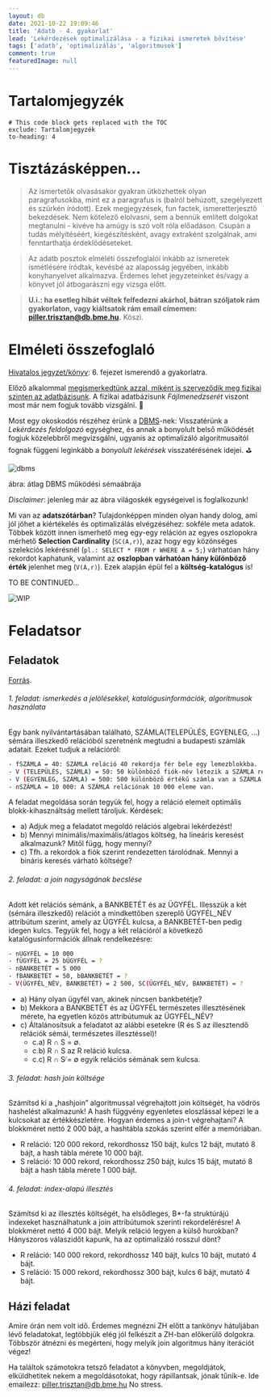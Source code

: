 ```yaml
---
layout: db
date: 2021-10-22 19:09:46
title: 'Adatb - 4. gyakorlat'
lead: 'Lekérdezések optimalizálása - a fizikai ismeretek bővítése'
tags: ['adatb', 'optimalizálás', 'algoritmusok']
comment: true
featuredImage: null
---
```


# Tartalomjegyzék

```toc
# This code block gets replaced with the TOC
exclude: Tartalomjegyzék
to-heading: 4
```

# Tisztázásképpen...

> Az ismertetők olvasásakor gyakran ütközhettek olyan paragrafusokba, mint ez a paragrafus is (balról behúzott, szegélyezett és szürkén íródott). Ezek megjegyzések, fun factek, ismeretterjesztő bekezdések. Nem kötelező elolvasni, sem a bennük említett dolgokat megtanulni - kivéve ha amúgy is szó volt róla előadáson. Csupán a tudás mélyítéséért, kiegészítésként, avagy extraként szolgálnak, ami fenntarthatja érdeklődéseteket.

> Az adatb posztok elméléti összefoglalói inkább az ismeretek ismétlésére íródtak, kevésbé az alaposság jegyében, inkább konyhanyelvet alkalmazva. Érdemes lehet jegyzeteinket és/vagy a könyvet jól átbogarászni egy vizsga előtt.

> **U.i.: ha esetleg hibát véltek felfedezni akárhol, bátran szóljatok rám gyakorlaton, vagy kiáltsatok rám email címemen: [piller.trisztan@db.bme.hu](mailto:piller.trisztan@db.bme.hu).** Köszi.

# Elméleti összefoglaló

[Hivatalos jegyzet/könyv](https://db.bme.hu/~gajdos/Adatbazisok2019.pdf): 6. fejezet ismerendő a gyakorlatra.

Előző alkalommal [megismerkedtünk azzal, miként is szerveződik meg fizikai szinten az adatbázisunk](/db/2021-10-16-adatb-3-gyakorlat/#elméleti-összefoglaló). A fizikai adatbázisunk _Fájlmenedzserét_ viszont most már nem fogjuk tovább vizsgálni. 🔬

Most egy okoskodós részéhez érünk a [DBMS](/db/2021-08-03-adatb-1-gyakorlat/#dbms)-nek: Visszatérünk a _Lekérdezés feldolgozó_ egységhez, és annak a bonyolult belső működését fogjuk közelebbről megvizsgálni, ugyanis az optimalizáló algoritmusaitól fognak függeni leginkább a _bonyolult lekérések_ visszatérésének idejei. ⛳️

![dbms](/db/post1/dbms.png)

<div class="caption">ábra: átlag DBMS működési sémaábrája</div>

_Disclaimer_: jelenleg már az ábra világoskék egységeivel is foglalkozunk!

Mi van az **adatszótárban**? Tulajdonképpen minden olyan handy dolog, ami jól jöhet a kiértékelés és optimalizálás elvégzéséhez: sokféle meta adatok. Többek között innen ismerhető meg egy-egy reláción az egyes oszlopokra mérhető **Selection Cardinality** (`SC(A,r)`), azaz hogy egy közönséges szelekciós lekérésnél (`pl.: SELECT * FROM r WHERE A = 5;`) várhatóan hány rekordot kaphatunk, valamint az **oszlopban várhatóan hány különböző érték** jelenhet meg (`V(A,r)`). Ezek alapján épül fel a **költség-katalógus** is!

TO BE CONTINUED...

![WIP](/db/WIP.png)

# Feladatsor

## Feladatok

[Forrás](https://www.db.bme.hu/adatbazisok/files/optimalizalasgyak_2019.pdf).

###### 1. feladat: ismerkedés a jelölésekkel, katalógusinformációk, algoritmusok használata

Egy bank nyilvántartásában található, SZÁMLA(TELEPÜLÉS, EGYENLEG, ...) sémára illeszkedő relációból szeretnénk megtudni a budapesti számlák adatait. Ezeket tudjuk a relációról:

```sh
- fSZÁMLA = 40: SZÁMLA reláció 40 rekordja fér bele egy lemezblokkba.
- V (TELEPÜLÉS, SZÁMLA) = 50: 50 különböző fiók-név létezik a SZÁMLA relációban.
- V (EGYENLEG, SZÁMLA) = 500: 500 különböző értékű számla van a SZÁMLA relációban.
- nSZÁMLA = 10 000: A SZÁMLA relációnak 10 000 eleme van.
```

A feladat megoldása során tegyük fel, hogy a reláció elemeit optimális blokk-kihasználtság mellett tároljuk. Kérdések:

- a) Adjuk meg a feladatot megoldó relációs algebrai lekérdezést!
- b) Mennyi minimális/maximális/átlagos költség, ha lineáris keresést alkalmazunk? Mitől függ, hogy mennyi?
- c) Tfh. a rekordok a fiók szerint rendezetten tárolódnak. Mennyi a bináris keresés várható költsége?

###### 2. feladat: a join nagyságának becslése

Adott két relációs sémánk, a BANKBETÉT és az ÜGYFÉL. Illesszük a két (sémára illeszkedő) relációt a mindkettőben szereplő ÜGYFÉL_NÉV attribútum szerint, amely az ÜGYFÉL kulcsa, a BANKBETÉT-ben pedig idegen kulcs. Tegyük fel, hogy a két relációról a következő katalógusinformációk állnak rendelkezésre:

```sh
- nÜGYFÉL = 10 000
- fÜGYFÉL = 25 bÜGYFÉL = ?
- nBANKBETÉT = 5 000
- fBANKBETÉT = 50, bBANKBETÉT = ?
- V(ÜGYFÉL_NÉV, BANKBETÉT) = 2 500, SC(ÜGYFÉL_NÉV, BANKBETÉT) = ?
```

- a) Hány olyan ügyfél van, akinek nincsen bankbetétje?
- b) Mekkora a BANKBETÉT és az ÜGYFÉL természetes illesztésének mérete, ha egyetlen közös attribútumuk az ÜGYFÉL_NÉV?
- c) Általánosítsuk a feladatot az alábbi esetekre (R és S az illesztendő relációk sémái, természetes illesztéssel)!
  - c.a) R ∩ S = ∅.
  - c.b) R ∩ S az R reláció kulcsa.
  - c.c) R ∩ S ̸= ∅ egyik relációs sémának sem kulcsa.

###### 3. feladat: hash join költsége

Számítsd ki a „hashjoin” algoritmussal végrehajtott join költségét, ha vödrös hashelést alkalmazunk! A hash függvény egyenletes eloszlással képezi le a kulcsokat az értékkészletére. Hogyan érdemes a join-t végrehajtani? A blokkméret nettó 2 000 bájt, a hashtábla szokás szerint elfér a memóriában.

- R reláció: 120 000 rekord, rekordhossz 150 bájt, kulcs 12 bájt, mutató 8 bájt, a hash tábla mérete 10 000 bájt.
- S reláció: 10 000 rekord, rekordhossz 250 bájt, kulcs 15 bájt, mutató 8 bájt a hash tábla mérete 1 000 bájt.

###### 4. feladat: index-alapú illesztés

Számítsd ki az illesztés költségét, ha elsődleges, B\*-fa struktúrájú indexeket használhatunk a join attribútumok szerinti rekordelérésre! A blokkméret nettó 4 000 bájt. Melyik reláció legyen a külső hurokban? Hányszoros válaszidőt kapunk, ha az optimalizáló rosszul dönt?

- R reláció: 140 000 rekord, rekordhossz 140 bájt, kulcs 10 bájt, mutató 4 bájt.
- S reláció: 15 000 rekord, rekordhossz 300 bájt, kulcs 6 bájt, mutató 4 bájt.

## Házi feladat

Amire órán nem volt idő. Érdemes megnézni ZH előtt a tankönyv hátuljában lévő feladatokat, legtöbbjük elég jól felkészít a ZH-ban előkerülő dolgokra. Többször átnézni és megérteni, hogy melyik join algoritmus hány iterációt végez!

Ha találtok számotokra tetsző feladatot a könyvben, megoldjátok, elküldhetitek nekem a megoldásotokat, hogy rápillantsak, jónak tűnik-e. Ide emailezz: [piller.trisztan@db.bme.hu](mailto:piller.trisztan@db.bme.hu) No stress.
